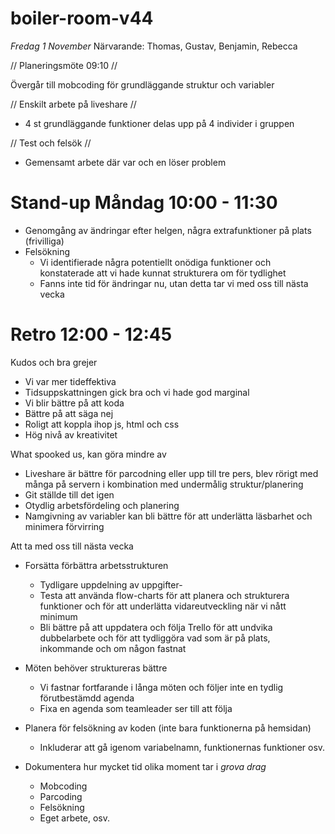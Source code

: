 # boiler-room-v44

_Fredag 1 November_
Närvarande: Thomas, Gustav, Benjamin, Rebecca

// Planeringsmöte 09:10 //

Övergår till mobcoding för grundläggande struktur och variabler


// Enskilt arbete på liveshare //
- 4 st grundläggande funktioner delas upp på 4 individer i gruppen


// Test och felsök //
- Gemensamt arbete där var och en löser problem



# Stand-up Måndag 10:00 - 11:30

- Genomgång av ändringar efter helgen, några extrafunktioner på plats (frivilliga)
- Felsökning
    - Vi identifierade några potentiellt onödiga funktioner och konstaterade att vi hade kunnat strukturera om för tydlighet
    - Fanns inte tid för ändringar nu, utan detta tar vi med oss till nästa vecka


# Retro 12:00 - 12:45

Kudos och bra grejer
- Vi var mer tideffektiva
- Tidsuppskattningen gick bra och vi hade god marginal
- Vi blir bättre på att koda
- Bättre på att säga nej
- Roligt att koppla ihop js, html och css
- Hög nivå av kreativitet

What spooked us, kan göra mindre av
- Liveshare är bättre för parcodning eller upp till tre pers, blev rörigt med många på servern i kombination med undermålig struktur/planering
- Git ställde till det igen
- Otydlig arbetsfördeling och planering 
- Namgivning av variabler kan bli bättre för att underlätta läsbarhet och minimera förvirring 

Att ta med oss till nästa vecka
- Forsätta förbättra arbetsstrukturen
    - Tydligare uppdelning av uppgifter-
    - Testa att använda flow-charts för att planera och strukturera funktioner och för att underlätta vidareutveckling när vi nått minimum
    - Bli bättre på att uppdatera och följa Trello för att undvika dubbelarbete och för att tydliggöra vad som är på plats, inkommande och om någon fastnat

- Möten behöver struktureras bättre
    - Vi fastnar fortfarande i långa möten och följer inte en tydlig förutbestämdd agenda
    - Fixa en agenda som teamleader ser till att följa
- Planera för felsökning av koden (inte bara funktionerna på hemsidan)
    - Inkluderar att gå igenom variabelnamn, funktionernas funktioner osv.
- Dokumentera hur mycket tid olika moment tar i *grova drag*
    - Mobcoding
    - Parcoding
    - Felsökning
    - Eget arbete, osv.